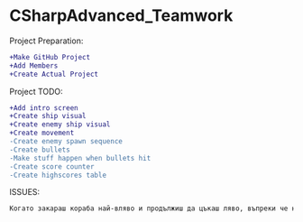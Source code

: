 # CSharpAdvanced_Teamwork

Project Preparation:
```diff
+Make GitHub Project
+Add Members
+Create Actual Project
```

Project TODO:
```diff
+Add intro screen
+Create ship visual
+Create enemy ship visual
+Create movement
-Create enemy spawn sequence
-Create bullets
-Make stuff happen when bullets hit
-Create score counter
-Create highscores table
```

ISSUES:
```diff
Когато закараш кораба най-вляво и продължиш да цъкаш ляво, въпреки че не се мърда след това трябва да цъкнеш няколко пъти надясно, че да загрее и да тръгне надясно.

```
